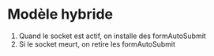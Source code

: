 # Modèle hybride

1. Quand le socket est actif, on installe des formAutoSubmit
1. Si le socket meurt, on retire les formAutoSubmit
